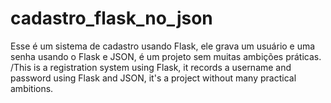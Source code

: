 # cadastro_flask_no_json
Esse é um sistema de cadastro usando Flask, ele grava um usuário e uma senha usando  o Flask e JSON, é um projeto sem muitas ambições práticas. /This is a registration system using Flask, it records a username and password using Flask and JSON, it's a project without many practical ambitions.
